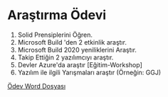 # Araştırma Ödevi


1. Solid Prensiplerini Öğren.
2. Microsoft Build 'den 2 etkinlik araştır.
3. Microsoft Build 2020 yeniliklerini Araştır.
4. Takip Ettiğin 2 yazılımcıyı araştır.
5. Devler Azure'da araştır [Eğitim-Workshop]
6. Yazılım ile ilgili Yarışmaları araştır (Örneğin: GGJ)



[Ödev Word Dosyası](https://github.com/Kodluyoruz51BootcampMVCCore/arastirma-odevi-hsynkrcf/blob/master/H%C3%BCseyin%20-%20Odev.docx)
